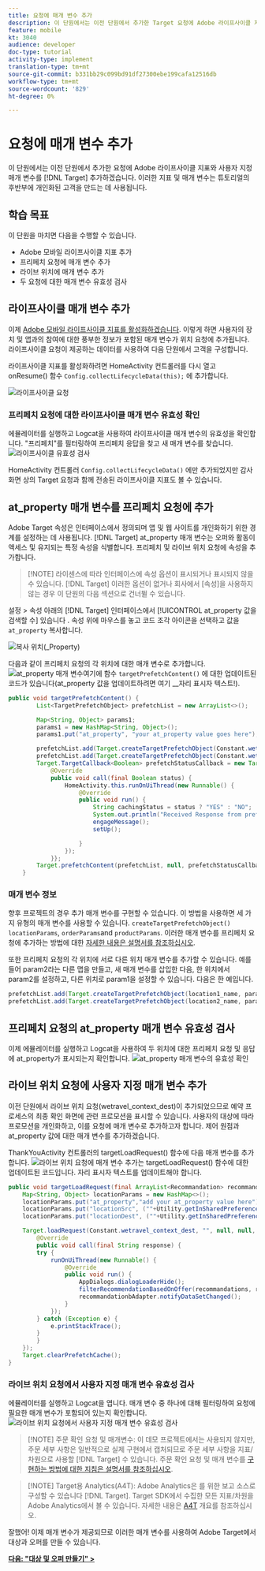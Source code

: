 ```yaml
---
title: 요청에 매개 변수 추가
description: 이 단원에서는 이전 단원에서 추가한 Target 요청에 Adobe 라이프사이클 지표와 사용자 지정 매개 변수를 추가합니다. 이러한 지표 및 매개 변수는 튜토리얼의 후반부에 개인화된 고객을 만드는 데 사용됩니다.
feature: mobile
kt: 3040
audience: developer
doc-type: tutorial
activity-type: implement
translation-type: tm+mt
source-git-commit: b331bb29c099bd91df27300ebe199cafa12516db
workflow-type: tm+mt
source-wordcount: '829'
ht-degree: 0%

---
```



# 요청에 매개 변수 추가

이 단원에서는 이전 단원에서 추가한 요청에 Adobe 라이프사이클 지표와 사용자 지정 매개 변수를 [!DNL Target] 추가하겠습니다. 이러한 지표 및 매개 변수는 튜토리얼의 후반부에 개인화된 고객을 만드는 데 사용됩니다.

## 학습 목표

이 단원을 마치면 다음을 수행할 수 있습니다.

* Adobe 모바일 라이프사이클 지표 추가
* 프리페치 요청에 매개 변수 추가
* 라이브 위치에 매개 변수 추가
* 두 요청에 대한 매개 변수 유효성 검사

## 라이프사이클 매개 변수 추가

이제 [Adobe 모바일 라이프사이클 지표를 활성화하겠습니다](https://docs.adobe.com/content/help/en/mobile-services/android/metrics.html). 이렇게 하면 사용자의 장치 및 앱과의 참여에 대한 풍부한 정보가 포함된 매개 변수가 위치 요청에 추가됩니다. 라이프사이클 요청이 제공하는 데이터를 사용하여 다음 단원에서 고객을 구성합니다.

라이프사이클 지표를 활성화하려면 HomeActivity 컨트롤러를 다시 열고 onResume() 함수 `Config.collectLifecycleData(this);` 에 추가합니다.

![라이프사이클 요청](assets/lifecycle_code.jpg)

### 프리페치 요청에 대한 라이프사이클 매개 변수 유효성 확인

에뮬레이터를 실행하고 Logcat을 사용하여 라이프사이클 매개 변수의 유효성을 확인합니다. &quot;프리페치&quot;를 필터링하여 프리페치 응답을 찾고 새 매개 변수를 찾습니다.
![라이프사이클 유효성 검사](assets/lifecycle_validation.jpg)

HomeActivity 컨트롤러 `Config.collectLifecycleData()` 에만 추가되었지만 감사 화면 상의 Target 요청과 함께 전송된 라이프사이클 지표도 볼 수 있습니다.

## at_property 매개 변수를 프리페치 요청에 추가

Adobe Target 속성은 인터페이스에서 정의되며 앱 및 웹 사이트를 개인화하기 위한 경계를 설정하는 데 사용됩니다. [!DNL Target] at_property 매개 변수는 오퍼와 활동이 액세스 및 유지되는 특정 속성을 식별합니다. 프리페치 및 라이브 위치 요청에 속성을 추가합니다.

>[!NOTE] 라이센스에 따라 인터페이스에 속성 옵션이 표시되거나 표시되지 않을 수 있습니다. [!DNL Target] 이러한 옵션이 없거나 회사에서 [속성]을 사용하지 않는 경우 이 단원의 다음 섹션으로 건너뛸 수 있습니다.

설정 > 속성 아래의 [!DNL Target] 인터페이스에서 [!UICONTROL at_property 값을 검색할 수] 있습니다 .  속성 위에 마우스를 놓고 코드 조각 아이콘을 선택하고 값을 `at_property` 복사합니다.

![복사 위치(_Property)](assets/at_property_interface.jpg)

다음과 같이 프리페치 요청의 각 위치에 대한 매개 변수로 추가합니다.
![at_property 매개 변수](assets/params_at_property.jpg)여기에 함수 `targetPrefetchContent()` 에 대한 업데이트된 코드가 있습니다(at_property 값을 업데이트하려면 여기 __자리 표시자 텍스트!).

```java
public void targetPrefetchContent() {
        List<TargetPrefetchObject> prefetchList = new ArrayList<>();

        Map<String, Object> params1;
        params1 = new HashMap<String, Object>();
        params1.put("at_property", "your at_property value goes here");

        prefetchList.add(Target.createTargetPrefetchObject(Constant.wetravel_engage_home, params1));
        prefetchList.add(Target.createTargetPrefetchObject(Constant.wetravel_engage_search, params1));
        Target.TargetCallback<Boolean> prefetchStatusCallback = new Target.TargetCallback<Boolean>() {
            @Override
            public void call(final Boolean status) {
                HomeActivity.this.runOnUiThread(new Runnable() {
                    @Override
                    public void run() {
                        String cachingStatus = status ? "YES" : "NO";
                        System.out.println("Received Response from prefetch : " + cachingStatus);
                        engageMessage();
                        setUp();

                    }
                });
            }};
        Target.prefetchContent(prefetchList, null, prefetchStatusCallback);
    }
```

### 매개 변수 정보

향후 프로젝트의 경우 추가 매개 변수를 구현할 수 있습니다. 이 방법을 사용하면 세 가지 유형의 매개 변수를 사용할 수 있습니다. `createTargetPrefetchObject()` `locationParams`, `orderParams`and `productParams`. 이러한 매개 변수를 프리페치 요청에 추가하는 방법에 대한 [자세한 내용은 설명서를 참조하십시오](https://docs.adobe.com/content/help/en/mobile-services/android/target-android/c-mob-target-prefetch-android.html).

또한 프리페치 요청의 각 위치에 서로 다른 위치 매개 변수를 추가할 수 있습니다. 예를 들어 param2라는 다른 맵을 만들고, 새 매개 변수를 삽입한 다음, 한 위치에서 param2를 설정하고, 다른 위치로 param1을 설정할 수 있습니다. 다음은 한 예입니다.

```java
prefetchList.add(Target.createTargetPrefetchObject(location1_name, params1);
prefetchList.add(Target.createTargetPrefetchObject(location2_name, params2);
```

## 프리페치 요청의 at_property 매개 변수 유효성 검사

이제 에뮬레이터를 실행하고 Logcat을 사용하여 두 위치에 대한 프리페치 요청 및 응답에 at_property가 표시되는지 확인합니다.
![at_property 매개 변수의 유효성 확인](assets/parameters_at_property_validation.jpg)

## 라이브 위치 요청에 사용자 지정 매개 변수 추가

이전 단원에서 라이브 위치 요청(wetravel_context_dest)이 추가되었으므로 예약 프로세스의 최종 확인 화면에 관련 프로모션을 표시할 수 있습니다. 사용자의 대상에 따라 프로모션을 개인화하고, 이를 요청에 매개 변수로 추가하고자 합니다. 제어 원점과 at_property 값에 대한 매개 변수를 추가하겠습니다.

ThankYouActivity 컨트롤러의 targetLoadRequest() 함수에 다음 매개 변수를 추가합니다.
![라이브 위치 요청에 매개 변수 추가](assets/parameters_live_location.jpg)는 targetLoadRequest() 함수에 대한 업데이트된 코드입니다. 자리 표시자 텍스트를 업데이트해야 합니다.

```java
public void targetLoadRequest(final ArrayList<Recommandation> recommandations) {
    Map<String, Object> locationParams = new HashMap<>();
    locationParams.put("at_property","add your at_property value here");
    locationParams.put("locationSrc", (""+Utility.getInSharedPreference(ThankYouActivity.this,Constant.departure,"")));
    locationParams.put("locationDest", (""+Utility.getInSharedPreference(ThankYouActivity.this,Constant.destination,"")));

    Target.loadRequest(Constant.wetravel_context_dest, "", null, null, locationParams, new Target.TargetCallback<String>() {
        @Override
        public void call(final String response) {
        try {
            runOnUiThread(new Runnable() {
                @Override
                public void run() {
                    AppDialogs.dialogLoaderHide();
                    filterRecommendationBasedOnOffer(recommandations, response);
                    recommandationbAdapter.notifyDataSetChanged();
                }
            });
        } catch (Exception e) {
            e.printStackTrace();
        }
        }
    });
    Target.clearPrefetchCache();
}
```

### 라이브 위치 요청에서 사용자 지정 매개 변수 유효성 검사

에뮬레이터를 실행하고 Logcat을 엽니다. 매개 변수 중 하나에 대해 필터링하여 요청에 필요한 매개 변수가 포함되어 있는지 확인합니다.
![라이브 위치 요청에서 사용자 지정 매개 변수 유효성 검사](assets/parameters_live_location_validation.jpg)

>[!NOTE] 주문 확인 요청 및 매개변수: 이 데모 프로젝트에서는 사용되지 않지만, 주문 세부 사항은 일반적으로 실제 구현에서 캡처되므로 주문 세부 사항을 지표/차원으로 사용할 [!DNL Target] 수 있습니다. 주문 확인 요청 및 매개 변수를 [구현하는 방법에 대한 지침은 설명서를 참조하십시오](https://docs.adobe.com/content/help/en/mobile-services/android/target-android/c-target-methods.html).

>[!NOTE] Target용 Analytics(A4T): Adobe Analytics은 를 위한 보고 소스로 구성할 수 있습니다 [!DNL Target]. Target SDK에서 수집한 모든 지표/차원을 Adobe Analytics에서 볼 수 있습니다. 자세한 내용은 [A4T](https://docs.adobe.com/content/help/en/target/using/integrate/a4t/a4t.html) 개요를 참조하십시오.

잘했어! 이제 매개 변수가 제공되므로 이러한 매개 변수를 사용하여 Adobe Target에서 대상과 오퍼를 만들 수 있습니다.

**[다음: &quot;대상 및 오퍼 만들기&quot; >](create-audiences-and-offers.md)**
